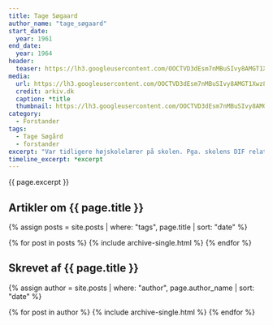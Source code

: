 ```yaml
---
title: Tage Søgaard
author_name: "tage_søgaard"
start_date: 
  year: 1961
end_date:
  year: 1964
header:
  teaser: https://lh3.googleusercontent.com/OOCTVD3dEsm7nMBuSIvy8AMGT1Xwz8nlY14RpZmx_aBPDgCT1ETnFvOq9J8MRf9QG2q4M3OQ7qdUk8pDQyWZueKHvAiEmQUVgXXcXr2wGN-7BnCNyR8iKiymjnzpy0lKoC_DcGqXdu8
media: 
  url: https://lh3.googleusercontent.com/OOCTVD3dEsm7nMBuSIvy8AMGT1Xwz8nlY14RpZmx_aBPDgCT1ETnFvOq9J8MRf9QG2q4M3OQ7qdUk8pDQyWZueKHvAiEmQUVgXXcXr2wGN-7BnCNyR8iKiymjnzpy0lKoC_DcGqXdu8
  credit: arkiv.dk
  caption: *title
  thumbnail: https://lh3.googleusercontent.com/OOCTVD3dEsm7nMBuSIvy8AMGT1Xwz8nlY14RpZmx_aBPDgCT1ETnFvOq9J8MRf9QG2q4M3OQ7qdUk8pDQyWZueKHvAiEmQUVgXXcXr2wGN-7BnCNyR8iKiymjnzpy0lKoC_DcGqXdu8
category:
  - Forstander
tags:
  - Tage Søgård
  - forstander
excerpt: "Var tidligere højskolelærer på skolen. Pga. skolens DIF relationer fik han en medforstander i Aksel Bjerregaard. Samarbejdet kom dog aldrigt til at fungere optimalt, hvilket man kan læse mere om i Jubilæumsskriftet fra 1992."
timeline_excerpt: *excerpt
---
```


{{ page.excerpt }}

## Artikler om {{ page.title }}

{% assign posts = site.posts | where: "tags", page.title | sort: "date" %}

{% for post in posts %}
  {% include archive-single.html %}
{% endfor %}

## Skrevet af {{ page.title }}

{% assign author = site.posts | where: "author", page.author_name | sort: "date" %}

{% for post in author %}
  {% include archive-single.html %}
{% endfor %}
